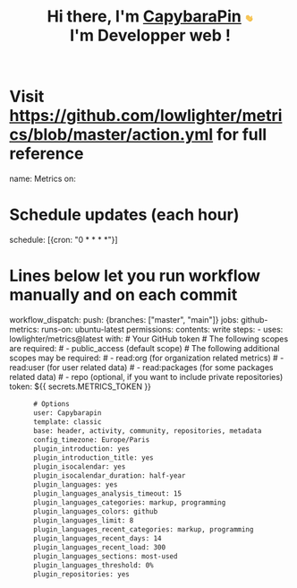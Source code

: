 ##### <h1 align="center">Hi there, I'm [CapybaraPin](https://capybarapin.com) <img src="https://github.com/CapybaraPin/CapybaraPin/blob/main/hand.gif" width="3%"><br> I'm Developper web !</h1><br>  

# Visit https://github.com/lowlighter/metrics/blob/master/action.yml for full reference
name: Metrics
on:
  # Schedule updates (each hour)
  schedule: [{cron: "0 * * * *"}]
  # Lines below let you run workflow manually and on each commit
  workflow_dispatch:
  push: {branches: ["master", "main"]}
jobs:
  github-metrics:
    runs-on: ubuntu-latest
    permissions:
      contents: write
    steps:
      - uses: lowlighter/metrics@latest
        with:
          # Your GitHub token
          # The following scopes are required:
          #  - public_access (default scope)
          # The following additional scopes may be required:
          #  - read:org      (for organization related metrics)
          #  - read:user     (for user related data)
          #  - read:packages (for some packages related data)
          #  - repo          (optional, if you want to include private repositories)
          token: ${{ secrets.METRICS_TOKEN }}

          # Options
          user: Capybarapin
          template: classic
          base: header, activity, community, repositories, metadata
          config_timezone: Europe/Paris
          plugin_introduction: yes
          plugin_introduction_title: yes
          plugin_isocalendar: yes
          plugin_isocalendar_duration: half-year
          plugin_languages: yes
          plugin_languages_analysis_timeout: 15
          plugin_languages_categories: markup, programming
          plugin_languages_colors: github
          plugin_languages_limit: 8
          plugin_languages_recent_categories: markup, programming
          plugin_languages_recent_days: 14
          plugin_languages_recent_load: 300
          plugin_languages_sections: most-used
          plugin_languages_threshold: 0%
          plugin_repositories: yes
